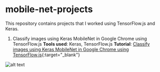 # mobile-net-projects
This repository contains projects that I worked using TensorFlow.js and Keras.

1. Classify images using Keras MobileNet in Google Chrome using TensorFlow.js
**Tools used**: Keras, TensorFlow.js
**Tutorial**: [Classify images using Keras MobileNet in Google Chrome using TensorFlow.js](https://gogul09.github.io/software/mobile-net-tensorflow-js){:target="_blank"}

![alt text](https://github.com/Gogul09/mobile-net-projects/blob/master/assets/out.gif)
